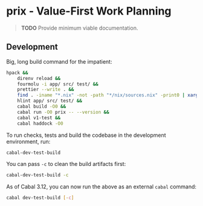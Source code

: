 # prix - Value-First Work Planning

> **TODO** Provide minimum viable documentation.

## Development

Big, long build command for the impatient:

```sh
hpack &&
    direnv reload &&
    fourmolu -i app/ src/ test/ &&
    prettier --write . &&
    find . -iname "*.nix" -not -path "*/nix/sources.nix" -print0 | xargs --null nixpkgs-fmt &&
    hlint app/ src/ test/ &&
    cabal build -O0 &&
    cabal run -O0 prix -- --version &&
    cabal v1-test &&
    cabal haddock -O0
```

To run checks, tests and build the codebase in the development environment, run:

```sh
cabal-dev-test-build
```

You can pass `-c` to clean the build artifacts first:

```sh
cabal-dev-test-build -c
```

As of Cabal 3.12, you can now run the above as an external `cabal` command:

```sh
cabal dev-test-build [-c]
```

<!-- REFERENCES -->

[Nix]: https://nixos.org
[Flakes]: https://wiki.nixos.org/wiki/Flakes
[hpack]: https://github.com/sol/hpack
[cabal]: https://www.haskell.org/cabal
